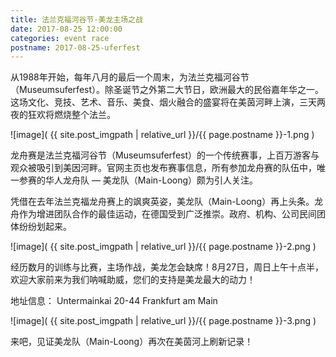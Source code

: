 ```yaml
---
title: 法兰克福河谷节-美龙主场之战
date: 2017-08-25 12:00:00
categories: event race
postname: 2017-08-25-uferfest
---
```


从1988年开始，每年八月的最后一个周末，为法兰克福河谷节（Museumsuferfest）。除圣诞节之外第二大节日，欧洲最大的民俗嘉年华之一。 这场文化、竞技、艺术、音乐、美食、烟火融合的盛宴将在美茵河畔上演，三天两夜的狂欢将燃烧整个法兰。 


![image]( {{ site.post_imgpath | relative_url }}/{{ page.postname }}-1.png )

龙舟赛是法兰克福河谷节（Museumsuferfest）的一个传统赛事，上百万游客与观众被吸引到美因河畔。官网主页也发布赛事信息，所有参加龙舟赛的队伍中，唯一参赛的华人龙舟队 — 美龙队（Main-Loong）颇为引人关注。

凭借在去年法兰克福龙舟赛上的飒爽英姿，美龙队（Main-Loong）再上头条。龙舟作为增进团队合作的最佳运动，在德国受到广泛推崇。政府、机构、公司民间团体纷纷划起来。


![image]( {{ site.post_imgpath | relative_url }}/{{ page.postname }}-2.png )

经历数月的训练与比赛，主场作战，美龙怎会缺席！8月27日，周日上午十点半，欢迎大家前来为我们呐喊助威，您们的支持是美龙最大的动力！

地址信息：
Untermainkai 20-44 Frankfurt am Main

![image]( {{ site.post_imgpath | relative_url }}/{{ page.postname }}-3.png )

来吧，见证美龙队（Main-Loong）再次在美茵河上刷新记录！

